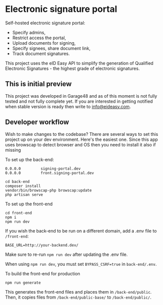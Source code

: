 # Electronic signature portal
Self-hosted electronic signature portal:
- Specify admins,
- Restrict access the portal,
- Upload documents for signing,
- Specify signees, share document link,
- Track document signatures.

This project uses the eID Easy API to simplify the generation of Qualified Electronic Signatures - the highest grade of electronic signatures.

## This is initial preview
This project was developed in Garage48 and as of this moment is not fully tested and not fully complete yet. If you are interested in getting notified when stable version is ready then write to info@eideasy.com.

## Developer workflow
Wish to make changes to the codebase? There are several ways to set this project up on your dev environment. Here's the easiest one.
Since this app uses browscap to detect browser and OS then you need to install it also if missing

To set up the back-end:
```
0.0.0.0         signing-portal.dev
0.0.0.0         front.signing-portal.dev

cd back-end
composer install
vendor/bin/browscap-php browscap:update
php artisan serve
```

To set up the front-end
```
cd front-end
npm i
npm run dev
```

If you wish the back-end to be run on a different domain, add a .env file to `/front-end`:
```
BASE_URL=http://your-backend.dev/
```

Make sure to re-run `npm run dev` after updating the .env file.

When using `npm run dev`, you must set `BYPASS_CSRF=true` in `back-end/.env`.

To build the front-end for production
```
npm run generate
```
This generates the front-end files and places them in `/back-end/public`. Then, it copies files from `/back-end/public-base/` to `/back-end/public/`.
